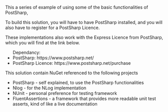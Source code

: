 <p>This a series of example of using some of the basic functionalities of PostSharp,</p>
<p>To build this solution, you will have to have PostSharp installed, and you will also have to register for a PostSharp Licence.</p>
</p>These implementations also work with the Express Licence from PostSharp, which you will find at the link below.</p>

<ul>Dependancy:
  	 <li>PostSharp: https://www.postsharp.net/</li>
     <li>PostSharp Licence: https://www.postsharp.net/purchase</li>
</ul>

<p>This solution contain NuGet referenced to the following projects</p>
<ul>
  <li>PostSharp - self explained, to use the PostSharp functionalities</li>
  <li>Nlog - for the NLog implementation</li>
  <li>NUnit - personal preference for testing framework</li>
  <li>FluentAssertions - a framework that provides more readable unit test asserts, kind of like a live documentation</li>
</ul>
